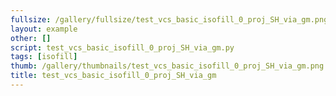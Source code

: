 ```yaml
---
fullsize: /gallery/fullsize/test_vcs_basic_isofill_0_proj_SH_via_gm.png
layout: example
other: []
script: test_vcs_basic_isofill_0_proj_SH_via_gm.py
tags: [isofill]
thumb: /gallery/thumbnails/test_vcs_basic_isofill_0_proj_SH_via_gm.png
title: test_vcs_basic_isofill_0_proj_SH_via_gm
---
```

